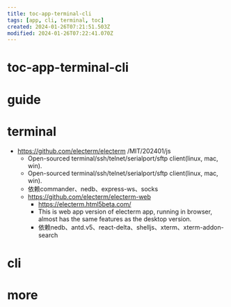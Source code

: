 ```yaml
---
title: toc-app-terminal-cli
tags: [app, cli, terminal, toc]
created: 2024-01-26T07:21:51.503Z
modified: 2024-01-26T07:22:41.070Z
---
```


# toc-app-terminal-cli


# guide


# terminal
- https://github.com/electerm/electerm /MIT/202401/js
  - Open-sourced terminal/ssh/telnet/serialport/sftp client(linux, mac, win).
  - Open-sourced terminal/ssh/telnet/serialport/sftp client(linux, mac, win).
  - 依赖commander、nedb、express-ws、socks
  - https://github.com/electerm/electerm-web
    - https://electerm.html5beta.com/
    - This is web app version of electerm app, running in browser, almost has the same features as the desktop version.
    - 依赖nedb、antd.v5、react-delta、shelljs、xterm、xterm-addon-search






# cli


# more
